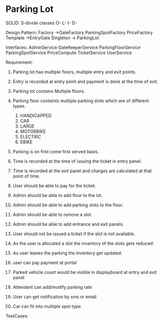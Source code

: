 # Parking Lot
SOLID:
S-divide classes
O-
L-
I-
D-

Design Pattern:
Factory ->GateFactory
ParkingSpotFactory
PriceFactory
Template ->EntryGate
Singleton -> ParkingLot

Interfaces:
AdminService
GateKeeperService
ParkingFloorService
ParkingSpotService
PriceCompute
TicketService
UserService


Requirement:
1. Parking lot has multiple floors, multiple entry and exit points.
2. Entry is recorded at entry point and payment is done at the time of exit.
3. Parking lot contains Multiple floors.
4. Parking floor containts multiple parking slots which are of different types.
    1. HANDICAPPED
    2. CAR
    3. LARGE
    4. MOTORBIKE
    5. ELECTRIC
    6. EBIKE

5. Parking is on first come first served basis.
6. Time is recorded at the time of issuing the ticket in entry panel.
7. Time is recorded at the exit panel and charges are calculated at that point of time.
8. User should be able to pay for the ticket.
9. Admin should be able to add floor to the lot.
10. Admin should be able to add parking slots to the floor.
11. Admin should be able to remove a slot.
12. Admin should be able to add entrance and exit panels.
13. User should not be issued a ticket if the slot is not available.
14. As the user is allocated a slot the inventory of the slots gets reduced.
15. As user leaves the parking the inventory get updated.
16. user can pay payment at portal
17. Parked vehicle count would be visible in displayboard at entry and exit panel
18. Attendant can add/modify parking rate
19. User can get notification by sms or email
20. Car can fit into multiple spot type


TestCases:




